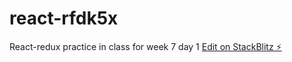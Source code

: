# react-rfdk5x
React-redux practice in class for week 7 day 1
[Edit on StackBlitz ⚡️](https://stackblitz.com/edit/react-rfdk5x)
